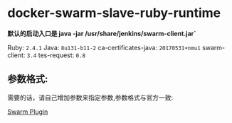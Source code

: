 # docker-swarm-slave-ruby-runtime

**默认的启动入口是 java -jar /usr/share/jenkins/swarm-client.jar`**

Ruby: `2.4.1`
Java: `8u131-b11-2`
ca-certificates-java: `20170531+nmu1`
swarm-client: `3.4`
tes-request: `0.8`

## 参数格式:

需要的话，请自己增加参数来指定参数,参数格式与官方一致:

[Swarm Plugin](https://wiki.jenkins-ci.org/display/JENKINS/Swarm+Plugin)
